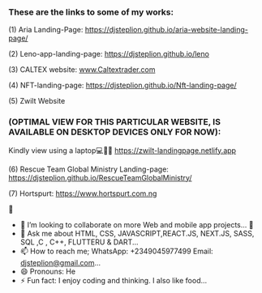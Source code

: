 ### These are the links to some of my works:

(1) Aria Landing-Page: https://djsteplion.github.io/aria-website-landing-page/

(2) Leno-app-landing-page: https://djsteplion.github.io/leno

(3) CALTEX website: www.Caltextrader.com

(4) NFT-landing-page: https://djsteplion.github.io/Nft-landing-page/

(5) Zwilt Website
### (OPTIMAL VIEW FOR THIS PARTICULAR WEBSITE, IS AVAILABLE ON DESKTOP DEVICES ONLY FOR NOW): 
Kindly view using a laptop💻👨‍💻 https://zwilt-landingpage.netlify.app

(6) Rescue Team Global Ministry Landing-page: https://djsteplion.github.io/RescueTeamGlobalMinistry/

(7) Hortspurt: https://www.hortspurt.com.ng


<!--
**Djsteplion/Djsteplion** is a ✨ _special_ ✨ repository because its `README.md` (this file) appears on your GitHub profile.

Here are some ideas to get you started 
- 🔭 I’m currently working on ...
- 🌱 I’m currently learning ...
- 👯 I’m looking to collaborate on ...
- 🤔 I’m looking for help with ...
- 💬 Ask me about ...
- 📫 How to reach me: ...
- 😄 Pronouns: ...
- ⚡ Fun fact: ...
-->



🔭

- 👯 I’m looking to collaborate on more Web and mobile app projects...
  🤔 
- 💬 Ask me about  HTML, CSS, JAVASCRIPT,REACT.JS, NEXT.JS, SASS, SQL ,C , C++, FLUTTERU &  DART...
- 📫 How to reach me; WhatsApp: +2349045977499   Email: djsteplion@gmail.com...
- 😄 Pronouns: He
- ⚡ Fun fact: I enjoy coding and thinking. I also like food...
